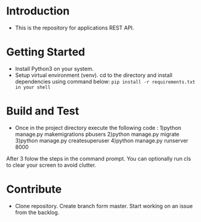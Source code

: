 # Introduction 
- This is the repository for applications REST API. 

# Getting Started
- Install Python3 on your system. 
- Setup virtual environment (venv). cd to the directory and install dependencies using command below: ```pip install -r requirements.txt in your shell```


# Build and Test
- Once in the project directory execute the following code :
1)python manage.py makemigrations pbusers
2)python manage.py migrate
3)python manage.py createsuperuser
4)python manage.py runserver 8000

After 3 folow the steps in the command prompt.
You can optionally run cls to clear your screen to avoid clutter.

# Contribute
- Clone repository. Create branch form master. Start working on an issue from the backlog. 
